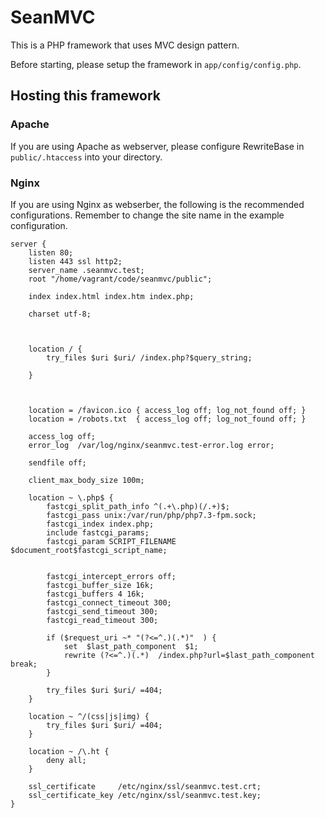 # SeanMVC

This is a PHP framework that uses MVC design pattern.

Before starting, please setup the framework in `app/config/config.php`.

## Hosting this framework

### Apache

If you are using Apache as webserver, please configure RewriteBase in `public/.htaccess` into your directory.

### Nginx

If you are using Nginx as webserber, the following is the recommended configurations. Remember to change the site name in the example configuration.

```
server {
    listen 80;
    listen 443 ssl http2;
    server_name .seanmvc.test;
    root "/home/vagrant/code/seanmvc/public";

    index index.html index.htm index.php;

    charset utf-8;

    

    location / {
        try_files $uri $uri/ /index.php?$query_string;
        
    }

    

    location = /favicon.ico { access_log off; log_not_found off; }
    location = /robots.txt  { access_log off; log_not_found off; }

    access_log off;
    error_log  /var/log/nginx/seanmvc.test-error.log error;

    sendfile off;

    client_max_body_size 100m;

    location ~ \.php$ {
        fastcgi_split_path_info ^(.+\.php)(/.+)$;
        fastcgi_pass unix:/var/run/php/php7.3-fpm.sock;
        fastcgi_index index.php;
        include fastcgi_params;
        fastcgi_param SCRIPT_FILENAME $document_root$fastcgi_script_name;
        

        fastcgi_intercept_errors off;
        fastcgi_buffer_size 16k;
        fastcgi_buffers 4 16k;
        fastcgi_connect_timeout 300;
        fastcgi_send_timeout 300;
        fastcgi_read_timeout 300;

        if ($request_uri ~* "(?<=^.)(.*)"  ) {
            set  $last_path_component  $1;
            rewrite (?<=^.)(.*)  /index.php?url=$last_path_component  break;
        }

        try_files $uri $uri/ =404;
    }

    location ~ ^/(css|js|img) {
        try_files $uri $uri/ =404;
    }

    location ~ /\.ht {
        deny all;
    }

    ssl_certificate     /etc/nginx/ssl/seanmvc.test.crt;
    ssl_certificate_key /etc/nginx/ssl/seanmvc.test.key;
}
```